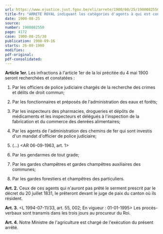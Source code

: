 ```yaml
---
url: https://www.ejustice.just.fgov.be/eli/arrete/1900/08/25/1900082550/justel
title-fr: "ARRETE ROYAL indiquant les catégories d'agents à qui est conféré le droit de rechercher et de constater les infractions à l'article 1er de la loi du 4 mai 1900 sur le commerce des bourgeons de résineux. (NOTE : Consultation des versions antérieures à partir du 01-01-1990 et mise à jour au 21-07-1994> Voir modification(s)"
date: 1900-08-25
source:
number: 1900082550
page: 4172
case: 1900-08-25/30
publication: 1900-09-16
starts: 26-09-1900
modifies:
pdf-original:
pdf-consolidated:
---
```


**Article 1er.** Les infractions à l'article 1er de la loi précitée du 4 mai 1900 seront recherchées et constatées :

1. Par les officiers de police judiciaire chargés de la recherche des crimes et délits de droit commun;

2. Par les fonctionnaires et préposés de l'administration des eaux et forêts;

3. Par les inspecteurs des pharmacies, drogueries et dépôts de médicaments et les inspecteurs et délégués à l'inspection de la fabrication et du commerce des denrées alimentaires;

4. Par les agents de l'administration des chemins de fer qui sont investis d'un mandat d'officier de police judiciaire;

5. (...) <AR 06-09-1963, art. 1>

6. Par les gendarmes de tout grade;

7. Par les gardes champêtres et gardes champêtres auxiliaires des communes;

8. Par les gardes forestiers et champêtres des particuliers.

**Art. 2.** Ceux de ces agents qui n'auront pas prêté le serment prescrit par le décret du 20 juillet 1831, le prêteront devant le juge de paix du canton où ils résident.

**Art. 3.** <L 1994-07-11/33, art. 55, 002;  En vigueur :  01-01-1995> Les procès-verbaux sont transmis dans les trois jours au procureur du Roi.

**Art. 4.** Notre Ministre de l'agriculture est chargé de l'exécution du présent arrêté.
